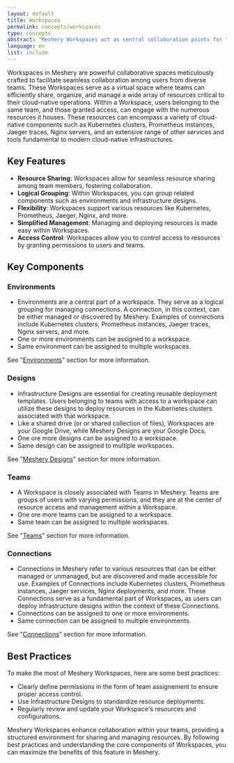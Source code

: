```yaml
---
layout: default
title: Workspaces
permalink: concepts/workspaces
type: concepts
abstract: "Meshery Workspaces act as central collaboration points for teams"
language: en
list: include
---
```



Workspaces in Meshery are powerful collaborative spaces meticulously crafted to facilitate seamless collaboration among users from diverse teams. These Workspaces serve as a virtual space where teams can efficiently share, organize, and manage a wide array of resources critical to their cloud-native operations.
Within a Workspace, users belonging to the same team, and those granted access, can engage with the numerous resources it houses. These resources can encompass a variety of cloud-native components such as Kubernetes clusters, Prometheus instances, Jaeger traces, Nginx servers, and an extensive range of other services and tools fundamental to modern cloud-native infrastructures.

## Key Features
- **Resource Sharing**: Workspaces allow for seamless resource sharing among team members, fostering collaboration.
- **Logical Grouping**: Within Workspaces, you can group related components such as environments and infrastructure designs.
- **Flexibility**: Workspaces support various resources like Kubernetes, Prometheus, Jaeger, Nginx, and more.
- **Simplified Management**: Managing and deploying resources is made easy within Workspaces.
- **Access Control**: Workspaces allow you to control access to resources by granting permissions to users and teams.


## Key Components

### Environments
- Environments are a central part of a workspace. They serve as a logical grouping for managing connections. A connection, in this context, can be either managed or discovered by Meshery. Examples of connections include Kubernetes clusters, Prometheus instances, Jaeger traces, Nginx servers, and more.
- One or more environments can be assigned to a workspace.
- Same environment can be assigned to multiple workspaces.

See "[Environments](/concepts/environments)" section for more information.

### Designs
- Infrastructure Designs are essential for creating reusable deployment templates. Users belonging to teams with access to a workspace can utilize these designs to deploy resources in the Kubernetes clusters associated with that workspace.
- Like a shared drive (or or shared collection of files), Workspaces are your Google Drive, while Meshery Designs are your Google Docs.
- One ore more designs can be assigned to a workspace.
- Same design can be assigned to multiple workspaces.

See "[Meshery Designs](/concepts/designs)" section for more information.

### Teams 
- A Workspace is closely associated with Teams in Meshery. Teams are groups of users with varying permissions, and they are at the center of resource access and management within a Workspace.
- One ore more teams can be assigned to a workspace.
- Same team can be assigned to multiple workspaces.

See "[Teams](/extensions/team-management)" section for more information.


### Connections
- Connections in Meshery refer to various resources that can be either managed or unmanaged, but are discovered and made accessible for use. Examples of Connections include Kubernetes clusters, Prometheus instances, Jaeger services, Nginx deployments, and more. These Connections serve as a fundamental part of Workspaces, as users can deploy infrastructure designs within the context of these Connections.
- Connections can be assigned to one or more environments.
- Same connection can be assigned to multiple environments.

See "[Connections](/concepts/connections)" section for more information.


## Best Practices

To make the most of Meshery Workspaces, here are some best practices:

- Clearly define permissions in the form of team assignement to ensure proper access control.
- Use Infrastructure Designs to standardize resource deployments.
- Regularly review and update your Workspace's resources and configurations.

Meshery Workspaces enhance collaboration within your teams, providing a structured environment for sharing and managing resources. By following best practices and understanding the core components of Workspaces, you can maximize the benefits of this feature in Meshery.
